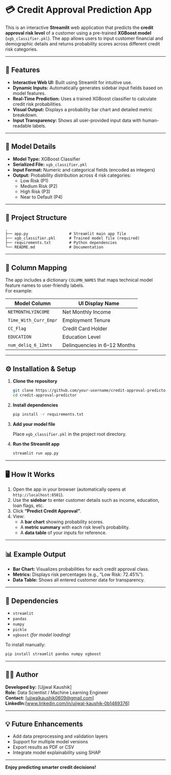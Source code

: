 # 💳 Credit Approval Prediction App

This is an interactive **Streamlit** web application that predicts the **credit approval risk level** of a customer using a pre-trained **XGBoost model** (`xgb_classifier.pkl`). The app allows users to input customer financial and demographic details and returns probability scores across different credit risk categories.

---

## 🚀 Features

- **Interactive Web UI:** Built using Streamlit for intuitive use.  
- **Dynamic Inputs:** Automatically generates sidebar input fields based on model features.  
- **Real-Time Prediction:** Uses a trained XGBoost classifier to calculate credit risk probabilities.  
- **Visual Output:** Displays a probability bar chart and detailed metric breakdown.  
- **Input Transparency:** Shows all user-provided input data with human-readable labels.  

---

## 🧠 Model Details

- **Model Type:** XGBoost Classifier  
- **Serialized File:** `xgb_classifier.pkl`  
- **Input Format:** Numeric and categorical fields (encoded as integers)  
- **Output:** Probability distribution across 4 risk categories:
  - Low Risk (P1)
  - Medium Risk (P2)
  - High Risk (P3)
  - Near to Default (P4)

---

## 📁 Project Structure

```
.
├── app.py                  # Streamlit main app file
├── xgb_classifier.pkl      # Trained model file (required)
├── requirements.txt        # Python dependencies
└── README.md               # Documentation
```

---

## 🧩 Column Mapping

The app includes a dictionary `COLUMN_NAMES` that maps technical model feature names to user-friendly labels.  
For example:

| Model Column | UI Display Name |
|---------------|-----------------|
| `NETMONTHLYINCOME` | Net Monthly Income |
| `Time_With_Curr_Empr` | Employment Tenure |
| `CC_Flag` | Credit Card Holder |
| `EDUCATION` | Education Level |
| `num_deliq_6_12mts` | Delinquencies in 6–12 Months |

---

## ⚙️ Installation & Setup

1. **Clone the repository**

   ```bash
   git clone https://github.com/your-username/credit-approval-predictor.git
   cd credit-approval-predictor
   ```

2. **Install dependencies**

   ```bash
   pip install -r requirements.txt
   ```

3. **Add your model file**

   Place `xgb_classifier.pkl` in the project root directory.

4. **Run the Streamlit app**

   ```bash
   streamlit run app.py
   ```

---

## 🖥️ How It Works

1. Open the app in your browser (automatically opens at `http://localhost:8501`).  
2. Use the **sidebar** to enter customer details such as income, education, loan flags, etc.  
3. Click **“Predict Credit Approval”**.  
4. View:
   - A **bar chart** showing probability scores.
   - A **metric summary** with each risk level’s probability.
   - A **data table** of your inputs for reference.

---

## 📊 Example Output

- **Bar Chart:** Visualizes probabilities for each credit approval class.
- **Metrics:** Displays risk percentages (e.g., “Low Risk: 72.45%”).
- **Data Table:** Shows all entered customer data for transparency.

---

## 🧰 Dependencies

- `streamlit`
- `pandas`
- `numpy`
- `pickle`
- `xgboost` *(for model loading)*

To install manually:

```bash
pip install streamlit pandas numpy xgboost
```

---

## 🧑‍💻 Author

**Developed by:** [Ujjwal Kaushik]  
**Role:** Data Scientist / Machine Learning Engineer  
**Contact:** [ujjwalkaushik0609@gmail.com]  
**LinkedIn:**[www.linkedin.com/in/ujjwal-kaushik-0b1489376]

---

## 💡 Future Enhancements

- Add data preprocessing and validation layers  
- Support for multiple model versions  
- Export results as PDF or CSV  
- Integrate model explainability using SHAP  

---

**Enjoy predicting smarter credit decisions!**
